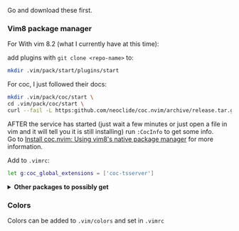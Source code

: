 Go and download these first.

### Vim8 package manager

For
With vim 8.2 (what I currently have at this time):<br />

add plugins with `git clone <repo-name>` to:

```sh
mkdir .vim/pack/start/plugins/start
```

For coc, I just followed their docs:

```sh
mkdir .vim/pack/coc/start \
cd .vim/pack/coc/start \
curl --fail -L https:github.com/neoclide/coc.nvim/archive/release.tar.gz|tar xzfv -
```

AFTER the service has started (just wait a few minutes or just open a file in vim and it will tell you it is still installing) run `:CocInfo` to get some info.<br />
Go to [Install coc.nvim: Using vim8's native package manager](https://github.com/neoclide/coc.nvim/wiki/Install-coc.nvim#using-vim8s-native-package-manager) for more information.

Add to `.vimrc`:

```sh
let g:coc_global_extensions = ['coc-tsserver']
```

<details>
<summary>
  <strong>
  Other packages to possibly get
  </strong>
  </summary>

(Look into coc, b/c things like `coc-prettier` can be used instead)

- [vim-jsonc](https://github.com/kevinoid/vim-jsonc) `git@github.com:kevinoid/vim-jsonc.git`
- ~~ale (not currently using)~~
- auto-pairs
- emmet-vim
- nerdtree
- vim-airline
- ~~vim-css-color (not currently using)~~
- ~~vim-es6 (not currently using)~~
- vim-prettier (run either 'sudo pacman -S prettier' or 'npm i -g prettier' along with installing vim-prettier)
- vim-indent-guide
- airline
</details>

### Colors

Colors can be added to `.vim/colors` and set in `.vimrc`
